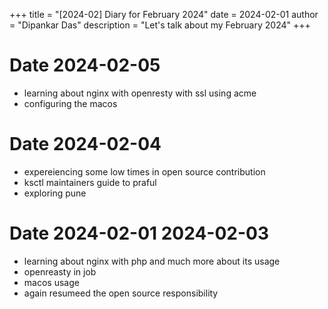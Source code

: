 +++
title = "[2024-02] Diary for February 2024"
date = 2024-02-01
author = "Dipankar Das"
description = "Let's talk about my February 2024"
+++

# Date 2024-02-05
* learning about nginx with openresty with ssl using acme
* configuring the macos

# Date 2024-02-04
* expereiencing some low times in open source contribution
* ksctl maintainers guide to praful
* exploring pune

# Date 2024-02-01 2024-02-03
* learning about nginx with php and much more about its usage
* openreasty in job
* macos usage
* again resumeed the open source responsibility
